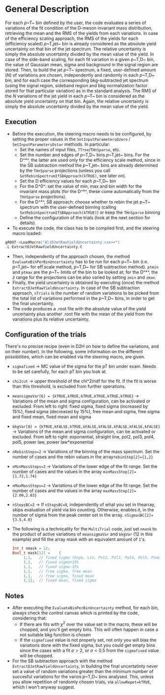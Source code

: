 # General Description
For each *p*~T~ bin defined by the user, the code evaluates a series of variations of the fit condition of the D-meson invariant mass distribution, retrieving the mean and the RMS of the yields from each variations.
In case of the efficiency scaling approach, the RMS of the yields for each (efficiency scaled) *p*~T,jet~ bin is already considered as the absolute yield uncertainty on that bin of the jet spectrum. The relative uncertainty is simply the absolute uncertainty divided by the mean value of the yield.
In case of the side-band scaling, for each fit variation in a given p~T,D~ bin, the value of Gaussian mean, sigma and background in the signal region are stored. Then, to build the jet *p*~T~ spectrum, a fixed, user-defined amount (*N*) of variations are chosen, independently and randomly in each *p*~T,D~ bin, and for each case the corresponding bkg-subtracted jet spectrum (using the signal region, sideband region and bkg normalization factor stored for that particular variation) as in the standard analysis. The RMS of the *N* variations of the jet yield in each *p*~T~ bin is considered as the absolute yield uncertainty on that bin. Again, the relative uncertainty is simply the absolute uncertainty divided by the mean value of the yield.

## Execution
- Before the execution, the steering macro needs to be configured, by setting the proper values in the `SetInputParametersDzero` / `SetInputParametersDstar` methods. In particular:
  - Set the names of input files, `TTree`/`THnSparse`, etc.
  - Set the number and edges of *p*~T,D~ bins *p*~T,jet~ bins. For the D^*^, the latter are used only for the efficiency scale method, since in the SB subtraction method the *p*~T,jet~ bins are already determined by the `THnSparse` projections (unless you call `SetRebinSpectrumIfSBApproach(kTRUE)`, see later on).
  - Set the D efficiency values for each *p*~T,D~ bin
  - For the D^0^: set the value of min, max and bin width for the invariant mass plots (for the D^*^, these come automatically from the `THnSparse` projections).
  - For the D^*^, SB approach: choose whether to rebin the jet p~T~ spectrum with the user-defined binning (calling `SetRebinSpectrumIfSBApproach(kTRUE)`) or keep the `THnSparse` binning
  - Define the configuration of the trials (look at the next section for details).
- To execute the code, the class has to be compiled first, and the steering macro loaded:

~~~~   C++
gROOT->LoadMacro("AliDJetRawYieldUncertainty.cxx++")
.L ExtractDJetRawYieldUncertainty.C
~~~~

- Then, independently of the approach chosen, the method `EvaluateBinPerBinUncertainty` has to be run for each p~T~ bin (i.e. *p*~T,jet~ for eff.scale method, *p*~T,D~ for SB subtraction method). `ptmin` and `ptmax` are the *p*~T~ limits of the bin to be looked at; for the D^*^, the *z* range for the projections can be also varied by setting `zmin` and `zmax`.
- Finally, the yield uncertainty is obtained by executing (once) the method `ExtractDJetRawYieldUncertainty`. In case of the SB subtraction approach, `nTrials` is the number of random variations to be picked from the total list of variations performed in the *p*~T,D~ bins, in order to get the final uncertainty.
- The code produces a .root file with the absolute value of the yield uncertainty plus another .root file with the mean of the yield from the variations plus its relative uncertainty.

## Configuration of the trials
There's no precise recipe (even in D2H on how to define the variations, and on their number). In the following, some information on the different possibilities, which can be enabled via the steering macro, are given.

* `sigmafixed` $\to$ MC value of the sigma for the pT bin under exam. Needs to be set carefully, for each pT bin you look at.

* `chi2cut` $\to$ upper threshold of the chi^2/ndf for the fit. If the fit is worse than this threshold, is excluded from further operations.

* `meansigmaVar[6] = {kTRUE,kTRUE,kTRUE,kTRUE,kTRUE,kTRUE}` $\to$ Variations of the mean and sigma configuration, can be activated or excluded. From left to right: fixed sigma, fixed sigma (increased by 15%), fixed sigma (decreased by 15%), free mean and sigma, free sigma and fixed mean, fixed mean and sigma


* `bkgVar[8] = {kTRUE,kFALSE,kTRUE,kFALSE,kFALSE,kFALSE,kFALSE,kFALSE}` $\to$ Variations of the mean and sigma configuration, can be activated or excluded.
  From left to right: exponential, straight line, pol2, pol3, pol4, pol5, power law, power law*exponential

* `nRebinSteps=2`  $\to$ Variations of the binning of the mass spectrum. Set the number of cases and the rebin values in the array`rebinStep[2]={1,2}`

* `nMinMassSteps=2` $\to$ Variations of the lower edge of the fit range. Set the number of cases and the values in the array `minMassStep[2]={1.72,1.74}`

* `nMaxMassSteps=2`  $\to$ Variations of the lower edge of the fit range. Set the number of cases and the values in the array `maxMassStep[2]={2.00,2.03}`

* `nStepsBC=2`  $\to$ If `nStepsBC=0`, independently of what you set in thearray, skips evaluation of yield via bin counting. Otherwise, enables it, in the number of sigma from the peak center set in the array.
  `nSigmasBC[2]={3.5,4.0}`

* The following is a technicality for the `MultiTrial` code, just set `nmask` to the product of active variations of `meansigmaVar` and `bkgVar` (12 in this example) and fill the array mask with an equivalent amount of `1`'s.

  ~~~C++
  Int_t nmask = 12;
  Bool_t mask[12] =    {
       1,1,   // fixed sigma (Expo, Lin, Pol2, Pol3, Pol4, Pol5, PowLaw, PowLaw*Exp)
       1,1,   // fixed sigma+15%
       1,1,   // fixed sigma-15%
       1,1,   // free sigma, free mean
       1,1,   // free sigma, fixed mean
       1,1};  // fixed mean, fixed sigma
  ~~~

## Notes

* After executing the `EvaluateBinPerBinUncertainty` method, for each bin, always check the control canvas which is printed by the code, considering that:
  - If there are fits with $\chi^2$ over the value set in the macro, these will be chopped, and you'll get empty bins. This will often happen in case a not suitable bkg function is chosen
  - If the `sigmafixed` value is not properly set, not only you will bias the variations done with the fixed sigma, but you could get empty bins since the cases with a fit $\sigma >2$, or $\sigma<0.5$ from the `sigmafixed` value will be chopped.
* For the SB subtraction approach with the method `ExtractDJetRawYieldUncertainty`, in building the final uncertatinty never set a value of random variations greater than the minimum number of succesful variations for the varios *p*~T,D~ bins analysed. This, unless you allow repetition of randomly chosen trials, via `allowRepet=kTRUE`, which I won't anyway suggest.
